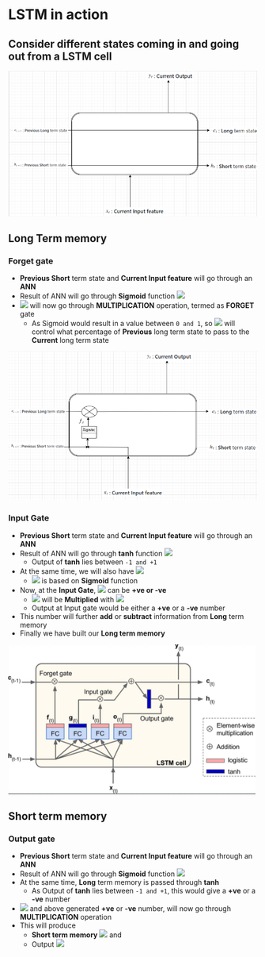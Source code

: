 # LSTM in action

## Consider different states coming in and going out from a LSTM cell
<img src="images/states_lstm.png">

## Long Term memory
### Forget gate
- **Previous Short** term state and **Current Input feature** will go through an **ANN**
- Result of ANN will go through **Sigmoid** function <img src="https://render.githubusercontent.com/render/math?math=f_{t}">
- <img src="https://render.githubusercontent.com/render/math?math=f_{t}"> will now go through **MULTIPLICATION** operation, termed as **FORGET** gate
  - As Sigmoid would result in a value between `0 and 1`, so <img src="https://render.githubusercontent.com/render/math?math=f_{t}"> will control what percentage of **Previous** long term state to pass to the **Current** long term state
<img src="images/forget_gate.png">

### Input Gate
- **Previous Short** term state and **Current Input feature** will go through an **ANN**
- Result of ANN will go through **tanh** function <img src="https://render.githubusercontent.com/render/math?math=g_{t}">
  - Output of **tanh** lies between `-1 and +1`
- At the same time, we will also have <img src="https://render.githubusercontent.com/render/math?math=i_{t}">
  - <img src="https://render.githubusercontent.com/render/math?math=i_{t}"> is based on **Sigmoid** function
- Now, at the **Input Gate**, <img src="https://render.githubusercontent.com/render/math?math=g_{t}"> can be **+ve or -ve**
  - <img src="https://render.githubusercontent.com/render/math?math=g_{t}"> will be **Multiplied** with <img src="https://render.githubusercontent.com/render/math?math=i_{t}">
  - Output at Input gate would be either a **+ve** or a **-ve** number
- This number will further **add** or **subtract** information from **Long** term memory
- Finally we have built our **Long term memory**
<img src="images/lstm.png" width=500>

## Short term memory
### Output gate
- **Previous Short** term state and **Current Input feature** will go through an **ANN**
- Result of ANN will go through **Sigmoid** function <img src="https://render.githubusercontent.com/render/math?math=o_{t}">
- At the same time, **Long** term memory is passed through **tanh**
  - As Output of **tanh** lies between `-1 and +1`, this would give a **+ve** or a **-ve** number
- <img src="https://render.githubusercontent.com/render/math?math=o_{t}"> and above generated **+ve** or  **-ve** number, will now go through **MULTIPLICATION** operation
- This will produce
  - **Short term memory** <img src="https://render.githubusercontent.com/render/math?math=h_{t}"> and 
  - Output <img src="https://render.githubusercontent.com/render/math?math=y_{t}">
